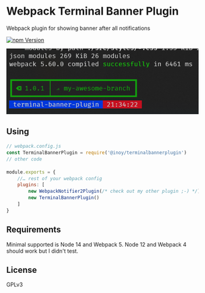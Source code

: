 # Webpack Terminal Banner Plugin
Webpack plugin for showing banner after all notifications

[![npm Version](https://img.shields.io/npm/v/@inoy/terminal-banner-plugin.svg)](https://www.npmjs.com/package/@inoy/terminal-banner-plugin)

![Terminal banner screenshot](screenshot.png)

## Using
```js
// webpack.config.js
const TerminalBannerPlugin = require('@inoy/terminalbannerplugin')
// other code

module.exports = {
    //… rest of your webpack config
    plugins: [
        new WebpackNotifier2Plugin(/* check out my other plugin ;-) */),
        new TerminalBannerPlugin()
    ]
}
```

## Requirements
Minimal supported is Node 14 and Webpack 5. Node 12 and Webpack 4 should work but I didn't test.

## License
GPLv3
